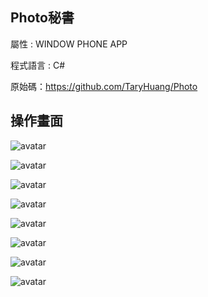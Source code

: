 ## Photo秘書

屬性 : WINDOW PHONE APP 

程式語言 : C# 

原始碼：https://github.com/TaryHuang/Photo


## 操作畫面

![avatar](./image/01.png)

![avatar](./image/02.png)

![avatar](./image/03.png)

![avatar](./image/04.png)

![avatar](./image/05.png)

![avatar](./image/06.png)

![avatar](./image/07.png)

![avatar](./image/08.png)
